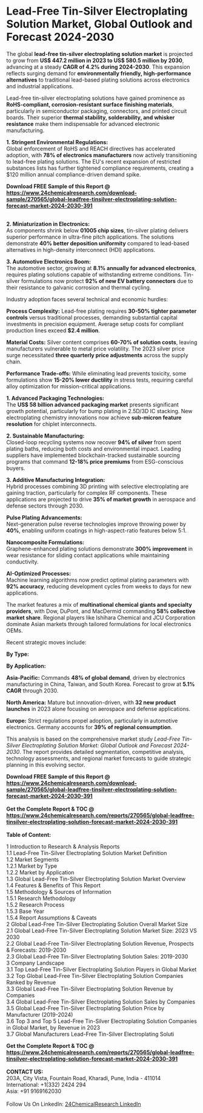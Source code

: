 <h1>Lead-Free Tin-Silver Electroplating Solution Market, Global Outlook and Forecast 2024-2030</h1><p>The global <strong>lead-free tin-silver electroplating solution market</strong> is projected to grow from <strong>US$ 447.2 million in 2023 to US$ 580.5 million by 2030</strong>, advancing at a steady <strong>CAGR of 4.2% during 2024-2030</strong>. This expansion reflects surging demand for <strong>environmentally friendly, high-performance alternatives</strong> to traditional lead-based plating solutions across electronics and industrial applications.</p><p>Lead-free tin-silver electroplating solutions have gained prominence as <strong>RoHS-compliant, corrosion-resistant surface finishing materials</strong>, particularly in semiconductor packaging, connectors, and printed circuit boards. Their superior <strong>thermal stability, solderability, and whisker resistance</strong> make them indispensable for advanced electronic manufacturing.</p><p><strong>1. Stringent Environmental Regulations:</strong><br>
Global enforcement of RoHS and REACH directives has accelerated adoption, with <strong>78% of electronics manufacturers</strong> now actively transitioning to lead-free plating solutions. The EU's recent expansion of restricted substances lists has further tightened compliance requirements, creating a $120 million annual compliance-driven demand spike.</p><div><b>Download FREE Sample of this Report @ 
            <a href="https://www.24chemicalresearch.com/download-sample/270565/global-leadfree-tinsilver-electroplating-solution-forecast-market-2024-2030-391">
            https://www.24chemicalresearch.com/download-sample/270565/global-leadfree-tinsilver-electroplating-solution-forecast-market-2024-2030-391</a></b></div><br><p><strong>2. Miniaturization in Electronics:</strong><br>
As components shrink below <strong>01005 chip sizes</strong>, tin-silver plating delivers superior performance in ultra-fine pitch applications. The solutions demonstrate <strong>40% better deposition uniformity</strong> compared to lead-based alternatives in high-density interconnect (HDI) applications.</p><p><strong>3. Automotive Electronics Boom:</strong><br>
The automotive sector, growing at <strong>8.1% annually for advanced electronics</strong>, requires plating solutions capable of withstanding extreme conditions. Tin-silver formulations now protect <strong>92% of new EV battery connectors</strong> due to their resistance to galvanic corrosion and thermal cycling.</p><p>Industry adoption faces several technical and economic hurdles:</p><p><strong>Process Complexity:</strong> Lead-free plating requires <strong>30-50% tighter parameter controls</strong> versus traditional processes, demanding substantial capital investments in precision equipment. Average setup costs for compliant production lines exceed <strong>$2.4 million</strong>.</p><p><strong>Material Costs:</strong> Silver content comprises <strong>60-70% of solution costs</strong>, leaving manufacturers vulnerable to metal price volatility. The 2023 silver price surge necessitated <strong>three quarterly price adjustments</strong> across the supply chain.</p><p><strong>Performance Trade-offs:</strong> While eliminating lead prevents toxicity, some formulations show <strong>15-20% lower ductility</strong> in stress tests, requiring careful alloy optimization for mission-critical applications.</p><p><strong>1. Advanced Packaging Technologies:</strong><br>
The <strong>US$ 58 billion advanced packaging market</strong> presents significant growth potential, particularly for bump plating in 2.5D/3D IC stacking. New electroplating chemistry innovations now achieve <strong>sub-micron feature resolution</strong> for chiplet interconnects.</p><p><strong>2. Sustainable Manufacturing:</strong><br>
Closed-loop recycling systems now recover <strong>94% of silver</strong> from spent plating baths, reducing both costs and environmental impact. Leading suppliers have implemented blockchain-tracked sustainable sourcing programs that command <strong>12-18% price premiums</strong> from ESG-conscious buyers.</p><p><strong>3. Additive Manufacturing Integration:</strong><br>
Hybrid processes combining 3D printing with selective electroplating are gaining traction, particularly for complex RF components. These applications are projected to drive <strong>35% of market growth</strong> in aerospace and defense sectors through 2030.</p><p><strong>Pulse Plating Advancements:</strong><br>
	Next-generation pulse reverse technologies improve throwing power by <strong>40%</strong>, enabling uniform coatings in high-aspect-ratio features below 5:1.</p><p><strong>Nanocomposite Formulations:</strong><br>
	Graphene-enhanced plating solutions demonstrate <strong>300% improvement</strong> in wear resistance for sliding contact applications while maintaining conductivity.</p><p><strong>AI-Optimized Processes:</strong><br>
	Machine learning algorithms now predict optimal plating parameters with <strong>92% accuracy</strong>, reducing development cycles from weeks to days for new applications.</p><p>The market features a mix of <strong>multinational chemical giants and specialty providers</strong>, with Dow, DuPont, and MacDermid commanding <strong>58% collective market share</strong>. Regional players like Ishihara Chemical and JCU Corporation dominate Asian markets through tailored formulations for local electronics OEMs.</p><p>Recent strategic moves include:</p><p><strong>By Type:</strong></p><p><strong>By Application:</strong></p><p><strong>Asia-Pacific:</strong> Commands <strong>48% of global demand</strong>, driven by electronics manufacturing in China, Taiwan, and South Korea. Forecast to grow at <strong>5.1% CAGR</strong> through 2030.</p><p><strong>North America:</strong> Mature but innovation-driven, with <strong>32 new product launches</strong> in 2023 alone focusing on aerospace and defense applications.</p><p><strong>Europe:</strong> Strict regulations propel adoption, particularly in automotive electronics. Germany accounts for <strong>39% of regional consumption</strong>.</p><p>This analysis is based on the comprehensive market study <em>Lead-Free Tin-Silver Electroplating Solution Market: Global Outlook and Forecast 2024-2030</em>. The report provides detailed segmentation, competitive analysis, technology assessments, and regional market forecasts to guide strategic planning in this evolving sector.</p><div><b>Download FREE Sample of this Report @ 
            <a href="https://www.24chemicalresearch.com/download-sample/270565/global-leadfree-tinsilver-electroplating-solution-forecast-market-2024-2030-391">
            https://www.24chemicalresearch.com/download-sample/270565/global-leadfree-tinsilver-electroplating-solution-forecast-market-2024-2030-391</a></b></div><br><div><b>Get the Complete Report & TOC @ 
            <a href="https://www.24chemicalresearch.com/reports/270565/global-leadfree-tinsilver-electroplating-solution-forecast-market-2024-2030-391">
            https://www.24chemicalresearch.com/reports/270565/global-leadfree-tinsilver-electroplating-solution-forecast-market-2024-2030-391</a></b></div><br>
            <b>Table of Content:</b><p>1 Introduction to Research & Analysis Reports<br />
    1.1 Lead-Free Tin-Silver Electroplating Solution Market Definition<br />
    1.2 Market Segments<br />
        1.2.1 Market by Type<br />
        1.2.2 Market by Application<br />
    1.3 Global Lead-Free Tin-Silver Electroplating Solution Market Overview<br />
    1.4 Features & Benefits of This Report<br />
    1.5 Methodology & Sources of Information<br />
        1.5.1 Research Methodology<br />
        1.5.2 Research Process<br />
        1.5.3 Base Year<br />
        1.5.4 Report Assumptions & Caveats<br />
2 Global Lead-Free Tin-Silver Electroplating Solution Overall Market Size<br />
    2.1 Global Lead-Free Tin-Silver Electroplating Solution Market Size: 2023 VS 2030<br />
    2.2 Global Lead-Free Tin-Silver Electroplating Solution Revenue, Prospects & Forecasts: 2019-2030<br />
    2.3 Global Lead-Free Tin-Silver Electroplating Solution Sales: 2019-2030<br />
3 Company Landscape<br />
    3.1 Top Lead-Free Tin-Silver Electroplating Solution Players in Global Market<br />
    3.2 Top Global Lead-Free Tin-Silver Electroplating Solution Companies Ranked by Revenue<br />
    3.3 Global Lead-Free Tin-Silver Electroplating Solution Revenue by Companies<br />
    3.4 Global Lead-Free Tin-Silver Electroplating Solution Sales by Companies<br />
    3.5 Global Lead-Free Tin-Silver Electroplating Solution Price by Manufacturer (2019-2024)<br />
    3.6 Top 3 and Top 5 Lead-Free Tin-Silver Electroplating Solution Companies in Global Market, by Revenue in 2023<br />
    3.7 Global Manufacturers Lead-Free Tin-Silver Electroplating Soluti</p><div><b>Get the Complete Report & TOC @ 
            <a href="https://www.24chemicalresearch.com/reports/270565/global-leadfree-tinsilver-electroplating-solution-forecast-market-2024-2030-391">
            https://www.24chemicalresearch.com/reports/270565/global-leadfree-tinsilver-electroplating-solution-forecast-market-2024-2030-391</a></b></div><br><b>CONTACT US:</b><br>
            203A, City Vista, Fountain Road, Kharadi, Pune, India - 411014<br>
            International: +1(332) 2424 294<br>
            Asia: +91 9169162030 <br><br>
            Follow Us On LinkedIn: <a href="https://www.linkedin.com/company/24chemicalresearch/">24ChemicalResearch LinkedIn</a>